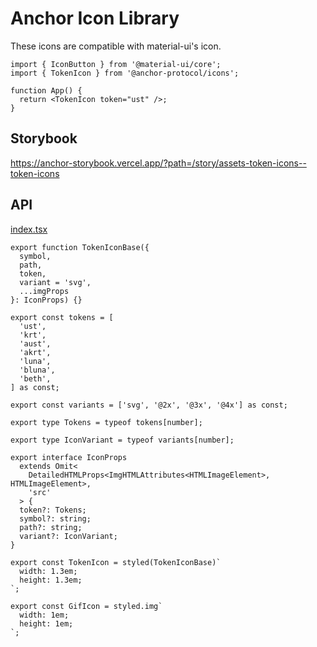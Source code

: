 # Anchor Icon Library

These icons are compatible with material-ui's icon.

```tsx
import { IconButton } from '@material-ui/core';
import { TokenIcon } from '@anchor-protocol/icons';

function App() {
  return <TokenIcon token="ust" />;
}
```

## Storybook

<https://anchor-storybook.vercel.app/?path=/story/assets-token-icons--token-icons>

## API

<!-- source index.tsx --pick "tokens variants Tokens IconVariant IconProps TokenIconBase TokenIcon GifIcon" -->

[index.tsx](index.tsx)

```tsx
export function TokenIconBase({
  symbol,
  path,
  token,
  variant = 'svg',
  ...imgProps
}: IconProps) {}

export const tokens = [
  'ust',
  'krt',
  'aust',
  'akrt',
  'luna',
  'bluna',
  'beth',
] as const;

export const variants = ['svg', '@2x', '@3x', '@4x'] as const;

export type Tokens = typeof tokens[number];

export type IconVariant = typeof variants[number];

export interface IconProps
  extends Omit<
    DetailedHTMLProps<ImgHTMLAttributes<HTMLImageElement>, HTMLImageElement>,
    'src'
  > {
  token?: Tokens;
  symbol?: string;
  path?: string;
  variant?: IconVariant;
}

export const TokenIcon = styled(TokenIconBase)`
  width: 1.3em;
  height: 1.3em;
`;

export const GifIcon = styled.img`
  width: 1em;
  height: 1em;
`;
```

<!-- /source -->
